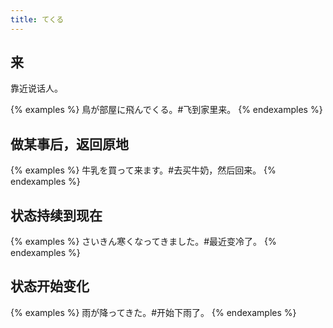 ```yaml
---
title: てくる
---
```


## 来

靠近说话人。

{% examples %}
鳥が部屋に飛んでくる。#飞到家里来。
{% endexamples %}

## 做某事后，返回原地

{% examples %}
牛乳を買って来ます。#去买牛奶，然后回来。
{% endexamples %}

## 状态持续到现在

{% examples %}
さいきん寒くなってきました。#最近变冷了。
{% endexamples %}

## 状态开始变化

{% examples %}
雨が降ってきた。#开始下雨了。
{% endexamples %}
